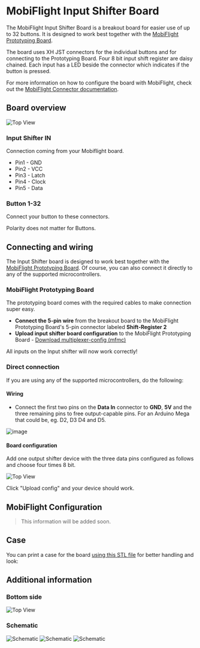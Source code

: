 # MobiFlight Input Shifter Board
The MobiFlight Input Shifter Board is a breakout board for easier use of up to 32 buttons. It is designed to work best together with the [MobiFlight Prototyping Board](https://shop.mobiflight.com/product/prototyping-board-v2).

The board uses XH JST connectors for the individual buttons and for connecting to the Prototyping Board. Four 8 bit input shift register are daisy chained. Each input has a LED beside the connector which indicates if the button is pressed.

For more information on how to configure the board with MobiFlight, check out the [MobiFlight Connector documentation](https://docs.mobiflight.com/devices/input-shift-register/).

## Board overview
![Top View](input-shifter-top.png)

### Input Shifter IN
Connection coming from your Mobiflight board.

* Pin1 - GND
* Pin2 - VCC
* Pin3 - Latch
* Pin4 - Clock
* Pin5 - Data

### Button 1-32
Connect your button to these connectors.

Polarity does not matter for Buttons.

## Connecting and wiring
The Input Shifter board is designed to work best together with the [MobiFlight Prototyping Board](https://shop.mobiflight.com/product/prototyping-board-v2). Of course, you can also connect it directly to any of the supported microcontrollers.

### MobiFlight Prototyping Board
The prototyping board comes with the required cables to make connection super easy.

* **Connect the 5-pin wire** from the breakout board to the MobiFlight Prototyping Board's 5-pin connector labeled **Shift-Register 2**
* **Upload input shifter board configuration** to the MobiFlight Prototyping Board - [Download multiplexer-config (mfmc)](https://raw.githubusercontent.com/MobiFlight/mobiflight-pcbs/refs/heads/main/led-driver-board/prototyping-board.input-shifter.mfmc)

All inputs on the Input shifter will now work correctly!

### Direct connection
If you are using any of the supported microcontrollers, do the following:

#### Wiring
* Connect the first two pins on the **Data In** connector to **GND**, **5V** and the three remaining pins to free output-capable pins. For an Arduino Mega that could be, eg. D2, D3 D4 and D5. 

![image](wiring-diagram.png)

#### Board configuration
Add one output shifter device with the three data pins configured as follows and choose four times 8 bit.

![Top View](board-configuration.png)

Click "Upload config" and your device should work.

## MobiFlight Configuration

> This information will be added soon.

## Case
You can print a case for the board [using this STL file](breakout-multiplexer-case.stl) for better handling and look:

## Additional information

### Bottom side
![Top View](input-shifter-bottom.png)

### Schematic
![Schematic](schematic-root.png)
![Schematic](schematic-active-parts.png)
![Schematic](schematic-leds.png)
